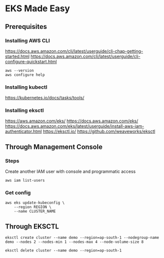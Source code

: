 # EKS Made Easy


## Prerequisites


### Installing AWS CLI
https://docs.aws.amazon.com/cli/latest/userguide/cli-chap-getting-started.html
https://docs.aws.amazon.com/cli/latest/userguide/cli-configure-quickstart.html

```
aws --version
aws configure help
```

### Installing kubectl
https://kubernetes.io/docs/tasks/tools/


### Installing eksctl
https://aws.amazon.com/eks/
https://docs.aws.amazon.com/eks/
https://docs.aws.amazon.com/eks/latest/userguide/install-aws-iam-authenticator.html
https://eksctl.io/
https://github.com/weaveworks/eksctl


## Through Management Console
### Steps
Create another IAM user with console and programmatic access
```
aws iam list-users
```
### Get config
```
aws eks update-kubeconfig \
    --region REGION \
    --name CLUSTER_NAME 
```


## Through EKSCTL
```
eksctl create cluster --name demo --region=ap-south-1 --nodegroup-name demo --nodes 2 --nodes-min 1 --nodes-max 4 --node-volume-size 8 
```
```
eksctl delete cluster --name demo --region=ap-south-1
```